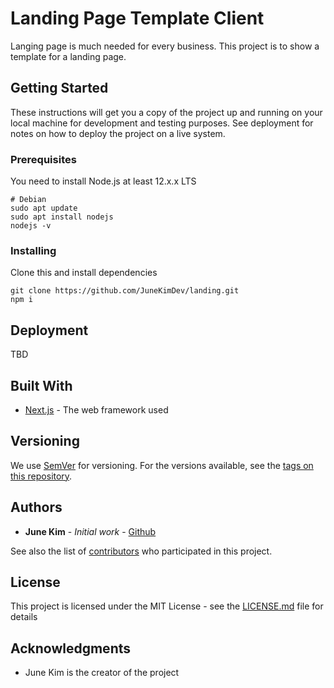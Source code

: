 # Landing Page Template Client

Langing page is much needed for every business. This project is to show a template for a landing page.

## Getting Started

These instructions will get you a copy of the project up and running on your local machine for development and testing purposes. See deployment for notes on how to deploy the project on a live system.

### Prerequisites

You need to install Node.js at least 12.x.x LTS

```shell
# Debian
sudo apt update
sudo apt install nodejs
nodejs -v
```

### Installing

Clone this and install dependencies

```shell
git clone https://github.com/JuneKimDev/landing.git
npm i
```

## Deployment

TBD

## Built With

- [Next.js](https://nextjs.org/) - The web framework used

## Versioning

We use [SemVer](http://semver.org/) for versioning. For the versions available, see the [tags on this repository](https://github.com/JuneKimDev/landing/tags).

## Authors

- **June Kim** - _Initial work_ - [Github](https://github.com/JuneKimDev)

See also the list of [contributors](https://github.com/JuneKimDev/landing/contributors) who participated in this project.

## License

This project is licensed under the MIT License - see the [LICENSE.md](LICENSE.md) file for details

## Acknowledgments

- June Kim is the creator of the project
